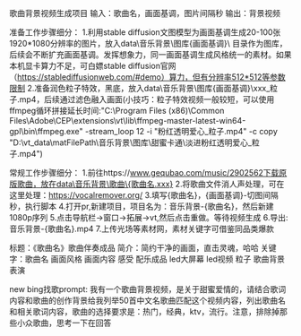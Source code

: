 歌曲背景视频生成项目
输入：歌曲名，画面基调，图片间隔秒
输出：背景视频

准备工作步骤细分：
1.利用stable diffusion文图模型为画面基调生成20-100张1920*1080分辨率的图片，放入data\音乐背景\图库\{画面基调}\ 目录作为图库，后续会不断扩充画面基调。发挥想象力，同一画面基调生成风格统一的素材。如果本机显卡算力不足，可白嫖stable diffusion官网（https://stablediffusionweb.com/#demo）算力，但有分辨率512*512等参数限制
2.准备润色粒子特效，黑底，放入data\音乐背景\图库\{画面基调}\xxx_粒子.mp4，后续通过滤色融入画面(小技巧：粒子特效视频一般较短，可以使用ffmpeg循环拼接延长时间:"C:\Program Files (x86)\Common Files\Adobe\CEP\extensions\vt\lib\ffmpeg-master-latest-win64-gpl\bin\ffmpeg.exe" -stream_loop 12 -i "粉红透明爱心_粒子.mp4" -c copy "D:\vt_data\matFilePath\音乐背景\图库\甜蜜卡通\淡进粉红透明爱心_粒子.mp4")

常规工作步骤细分：
1.前往https://www.gequbao.com/music/2902562下载原版歌曲，放在data\音乐背景\歌曲\{歌曲名.xxx}
2.将歌曲文件消人声处理，可在这里处理：https://vocalremover.org/
3.填写{歌曲名}，{画面基调}-切图间隔秒，执行脚本
4.打开pr,新建项目，项目名为：音乐背景-{歌曲名}，然后新建1080p序列
5.点击导航栏->窗口->拓展->vt,然后点击重做。等待视频生成
6.导出:音乐背景-{歌曲名}.mp4
7.上传光场等素材网，素材关键字可借鉴同品类爆款


标题：《歌曲名》歌曲伴奏成品
简介：简约干净的画面，直击灵魂，哈哈
关键字：歌曲名 画面风格 画面内容 感受 配乐成品 led大屏幕 led视频 粒子 歌曲背景 表演

new bing找歌prompt:
我有一个歌曲背景视频，是关于甜蜜爱情的，请结合歌词内容和歌曲的创作背景给我列举50首中文名歌曲匹配这个视频内容，列出歌曲名和相关歌词内容，歌曲的选择要求是：热门，经典，ktv，流行。注意，排除掉那些小众歌曲，思考一下在回答